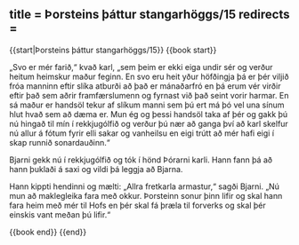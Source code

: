 title = Þorsteins þáttur stangarhöggs/15
redirects =
---

{{start|Þorsteins þáttur stangarhöggs/15}}
{{book start}}


„Svo er mér farið,“ kvað karl, „sem þeim er ekki eiga undir sér og verður heitum heimskur maður feginn. En svo eru heit yður höfðingja þá er þér viljið fróa manninn eftir slíka atburði að það er mánaðarfró en þá erum vér virðir eftir það sem aðrir framfærslumenn og fyrnast við það seint vorir harmar. En sá maður er handsöl tekur af slíkum manni sem þú ert má þó vel una sínum hlut hvað sem að dæma er. Mun ég og þessi handsöl taka af þér og gakk þú nú hingað til mín í rekkjugólfið og verður þú nær að ganga því að karl skelfur nú allur á fótum fyrir elli sakar og vanheilsu en eigi trútt að mér hafi eigi í skap runnið sonardauðinn.“

Bjarni gekk nú í rekkjugólfið og tók í hönd Þórarni karli. Hann fann þá að hann þuklaði á saxi og vildi þá leggja að Bjarna.

Hann kippti hendinni og mælti: „Allra fretkarla armastur,“ sagði Bjarni. „Nú mun að maklegleika fara með okkur. Þorsteinn sonur þinn lifir og skal hann fara heim með mér til Hofs en þér skal fá þræla til forverks og skal þér einskis vant meðan þú lifir.“



{{book end}}
{{end}}